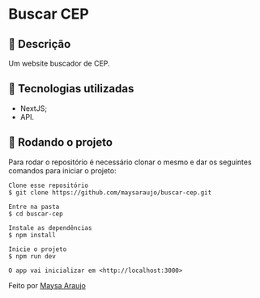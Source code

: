 <h1 text-align="center"> Buscar CEP</h1>

## :memo: Descrição

Um website buscador de CEP.

## :wrench: Tecnologias utilizadas

- NextJS;
- API.

## :rocket: Rodando o projeto

Para rodar o repositório é necessário clonar o mesmo e dar os seguintes comandos para iniciar o projeto:

```
Clone esse repositório
$ git clone https://github.com/maysaraujo/buscar-cep.git

Entre na pasta
$ cd buscar-cep

Instale as dependências
$ npm install

Inicie o projeto
$ npm run dev

O app vai inicializar em <http://localhost:3000>
```

Feito por <a href="https://github.com/maysaraujo">Maysa Araujo</a>
